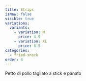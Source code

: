 ```yaml
---
title: Strips
isNew: false
visible: true
variations:
  variants:
    - variation: M
      price: 4.9
    - variation: XL
      price: 8.5
categories:
  - fried-snack
order: 4
---
```


Petto di pollo tagliato a stick e panato
